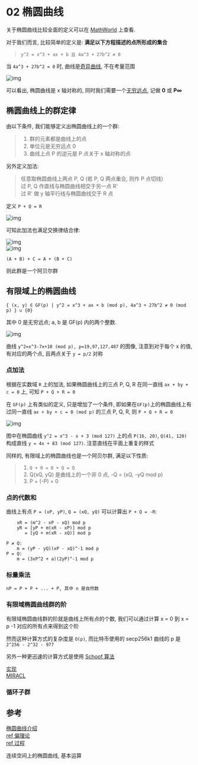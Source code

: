 02 椭圆曲线
============

关于椭圆曲线比较全面的定义可以在 [MathWorld](http://mathworld.wolfram.com/EllipticCurve.html) 上查看.  

对于我们而言, 比较简单的定义是: **满足以下方程描述的点所形成的集合**  

> `y^2 = x^3 + ax + b 且 4a^3 + 27b^2 ≠ 0`

当 `4a^3 + 27b^2 = 0` 时, 曲线是[奇异曲线](https://en.wikipedia.org/wiki/Singularity_(mathematics)), 不在考量范围  

![img](https://upload.wikimedia.org/wikipedia/commons/thumb/d/db/EllipticCurveCatalog.svg/533px-EllipticCurveCatalog.svg.png)

可以看出, 椭圆曲线是 x 轴对称的, 同时我们需要一个[无穷远点](https://en.wikipedia.org/wiki/Point_at_infinity), 记做 **0** 或 **P∞**      

## 椭圆曲线上的群定律

由以下条件, 我们能够定义出椭圆曲线上的一个群:

> 1. 群的元素都是曲线上的点
> 2. 单位元是无穷远点 0
> 3. 曲线上点 P 的逆元是 P 点关于 x 轴对称的点

另外定义加法:

> 任意取椭圆曲线上两点 P, Q (若 P, Q 两点重合, 则作 P 点切线)  
> 过 P, Q 作直线与椭圆曲线相交于另一点 R'  
> 过 R' 做 y 轴平行线与椭圆曲线交于 R 点  

定义 `P + Q = R`

![img](http://andrea.corbellini.name/images/point-addition.png)

可知此加法也满足交换律结合律:  

![img](https://eng.paxos.com/hs-fs/hubfs/_02_Paxos_Engineering/Blockchain101-graphs-08.png?t=1524958561104&width=1280&name=Blockchain101-graphs-08.png)  
![img](https://eng.paxos.com/hs-fs/hubfs/_02_Paxos_Engineering/01-Blockchain101-graphs-09.png?t=1524958561104&width=1280&name=01-Blockchain101-graphs-09.png)  

`(A + B) + C = A + (B + C)`

则此群是一个阿贝尔群  

## 有限域上的椭圆曲线

`{ (x, y) ∈ GF(p) | y^2 = x^3 + ax + b (mod p), 4a^3 + 27b^2 ≠ 0 (mod p) } ∪ {0}`  

其中 0 是无穷远点; a, b 是 GF(p) 内的两个整数.  

![img](http://andrea.corbellini.name/images/elliptic-curves-mod-p.png)

曲线 `y^2=x^3-7x+10 (mod p), p=19,97,127,487` 的图像, 注意到对于每个 x 的值, 有对应的两个点, 且两点关于 `y = p/2` 对称  

### 点加法  

根据在实数域 `R` 上的加法, 如果椭圆曲线上的三点 P, Q, R 在同一直线 `ax + by + c = 0` 上, 可知 `P + Q + R = 0`  

在 `GF(p)` 上有类似的定义, 只是增加了一个条件, 即如果在`GF(p)`上的椭圆曲线上有过同一直线 `ax + by + c = 0 (mod p)` 的三点 P, Q, R, 则 `P + Q + R = 0`  

![img](http://andrea.corbellini.name/images/point-addition-mod-p.png)  

图中在椭圆曲线 `y^2 = x^3 - x + 3 (mod 127)` 上的点 `P(16, 20)`, `Q(41, 120)` 构成直线 `y = 4x + 83 (mod 127)`. 注意直线在平面上重复的样式    

同样的, 有限域上的椭圆曲线也是一个阿贝尔群, 满足以下性质:

> 1. `Q + 0 = 0 + Q = Q`
> 2. Q(xQ, yQ) 是曲线上的一个非 0 点, -Q = (xQ, -yQ mod p)
> 3. P + (-P) = 0

### 点的代数和

曲线上有点 `P = (xP, yP)`, `Q = (xQ, yQ)` 可以计算出 `P + Q = -R`:  

```plain
    xR = (m^2 - xP - xQ) mod p
    yR = [yP + m(xR - xP)] mod p
       = [yQ + m(xR - xQ)] mod p
       
P ≠ Q:
    m = (yP - yQ)(xP - xQ)^-1 mod p
P = Q:
    m = (3xP^2 + a)(2yP)^-1 mod p
```

### 标量乘法

`nP = P + P + ... + P, 其中 n 是自然数`  

  

### 有限域椭圆曲线群的阶  

有限域椭圆曲线群的阶就是曲线上所有点的个数, 我们可以通过计算 x = 0 到 x = p -1 对应的所有点来得到这个阶  

然而这种计算方式的复杂度是 `O(p)`, 而比特币使用的 secp256k1 曲线的 p 是 `2^256 - 2^32 - 977`  

另外一种更迅速的计算方式是使用 [Schoof 算法](https://en.wikipedia.org/wiki/Schoof%27s_algorithm)  

[实现](https://libraries.docs.miracl.com/miracl-user-manual/example-progs)  
[MIRACL](https://github.com/miracl/MIRACL)  

### 循环子群  





## 参考

[椭圆曲线介绍](http://andrea.corbellini.name/2015/05/17/elliptic-curve-cryptography-a-gentle-introduction/)  
[ref 偏理论](https://www.cnblogs.com/Kalafinaian/p/7392505.html)  
[ref 过程](http://www.freebuf.com/articles/database/155912.html)


连续空间上的椭圆曲线, 基本运算